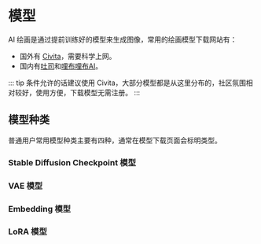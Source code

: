 # 模型

AI 绘画是通过提前训练好的模型来生成图像，常用的绘画模型下载网站有：

* 国外有 [Civita](https://civitai.com/)，需要科学上网。
* 国内有[吐司](https://tusiart.com/)和[哩布哩布AI](https://www.liblib.art/)。

::: tip 条件允许的话建议使用 Civita，大部分模型都是从这里分布的，社区氛围相对较好，使用方便，下载模型无需注册。
:::

## 模型种类

普通用户常用模型种类主要有四种，通常在模型下载页面会标明类型。

### Stable Diffusion Checkpoint 模型

### VAE 模型

### Embedding 模型

### LoRA 模型
